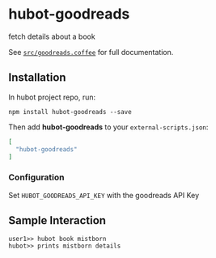 # hubot-goodreads

fetch details about a book

See [`src/goodreads.coffee`](src/goodreads.coffee) for full documentation.

## Installation

In hubot project repo, run:

`npm install hubot-goodreads --save`

Then add **hubot-goodreads** to your `external-scripts.json`:

```json
[
  "hubot-goodreads"
]
```

### Configuration
Set `HUBOT_GOODREADS_API_KEY` with the goodreads API Key

## Sample Interaction

```
user1>> hubot book mistborn
hubot>> prints mistborn details
```
